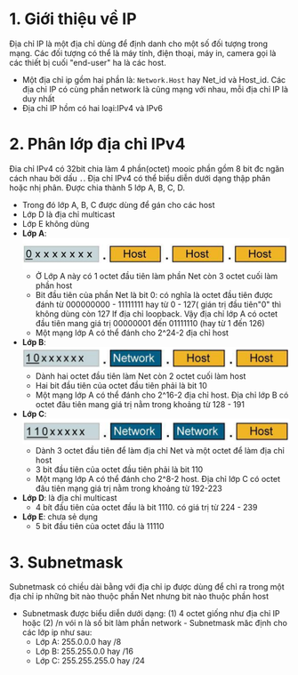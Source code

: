 # 1. Giới thiệu về IP
   Địa chỉ IP là một địa chỉ dùng để định danh cho một số đối tượng trong mạng. Các đối tượng có thể là máy tính, điện thoại, máy in, camera gọi là các thiết bị cuối "end-user" ha là các host.
 - Một địa chỉ ip gồm hai phần là: `Network.Host` hay Net_id và Host_id. Các địa chỉ IP có cùng phần network là cũng mạng với nhau, mỗi địa chỉ IP là duy nhất
 - Địa chỉ IP hồm có hai loại:IPv4 và IPv6
# 2. Phân lớp địa chỉ IPv4
  Đia chỉ IPv4 có 32bit chia làm 4 phần(octet) mooic phần gồm 8 bit đc ngăn cách nhau bởi dấu `.`. Địa chỉ IPv4 có thể biểu diễn dưới dạng thập phân hoặc nhị phân. Được chia thành 5 lớp A, B, C, D.
  - Trong đó lớp A, B, C được dùng để gán cho các host
  - Lớp D là địa chỉ multicast
  - Lớp E không dùng
   - **Lớp A**:
         ![](https://github.com/daitq1998/Linux-basic/blob/master/CCNA/png/l%C6%A1%CC%81p%20A.PNG)
      - Ở Lớp A này có 1 octet đầu tiên làm phần Net còn 3 octet cuối làm phần host
      - Bit đầu tiên của phần Net là bit 0: có nghĩa là octet đầu tiên được đánh từ 000000000 - 11111111 hay từ 0 - 127( gián trị đầu tiên"0" thì không dùng còn 127 lf địa chỉ loopback. Vậy địa chỉ lớp A có octet đầu tiên mang giá trị 00000001 đến 01111110 (hay từ 1 đến 126)
      - Một mạng lớp A có thể đánh cho 2^24-2 địa chỉ host
   - **Lớp B**:
   ![](https://github.com/daitq1998/Linux-basic/blob/master/CCNA/png/l%C6%A1%CC%81p%20B.PNG)
      - Dành hai octet đầu tiên  làm Net còn 2 octet cuối làm host 
      - Hai bit đầu tiên của octet đầu tiên phải là bit 10 
      - Một mạng lớp A có thể đánh cho 2^16-2 địa chỉ host. Địa chỉ lớp B có octet đâu tiên mang giá trị nằm trong khoảng từ 128 - 191 
   - **Lớp C**:
   ![](https://github.com/daitq1998/Linux-basic/blob/master/CCNA/png/L%C6%A1%CC%81p%20C.PNG)
      - Dành 3 octet đầu tiên để làm địa chỉ Net và một octet để làm địa chỉ host
      - 3 bit đầu tiên của octet đầu tiên phải là bit 110
      - Một mạng lớp A có thể đánh cho 2^8-2 host. Địa chỉ lớp C có octet đâu tiên mạng giá trị nằm trong khoảng từ 192-223
   - **Lớp D**: là địa chỉ multicast
      - 4 bít đầu tiên của octet đầu là bit 1110. có giá trị từ 224 - 239
   - **Lớp E**: chưa sẻ dụng
      - 5 bit đầu tiên của octet đầu là 11110
# 3. Subnetmask
   Subnetmask có chiều dài bằng với địa chỉ ip được dùng để chỉ ra trong một địa chỉ ip những bit nào thuộc phần Net nhưng bit nào thuộc phần host 
   - Subnetmask được biểu diễn dưới dạng: (1) 4 octet giống như địa chỉ IP hoặc (2) /n vói n là số bit làm phần network
    - Subnetmask măc định cho các lớp ip như sau:
      - Lớp A: 255.0.0.0 hay /8
      - Lớp B: 255.255.0.0 hay /16
      - Lớp C: 255.255.255.0 hay /24

   
      
